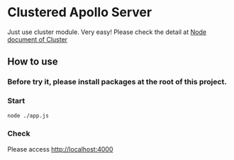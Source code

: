 # Clustered Apollo Server

Just use cluster module. Very easy!
Please check the detail at [Node document of Cluster](https://nodejs.org/api/cluster.html#cluster_cluster)

## How to use

### Before try it, please install packages at the root of this project.

### Start

```bash
node ./app.js
```

### Check

Please access [http://localhost:4000](http://localhost:4000)
